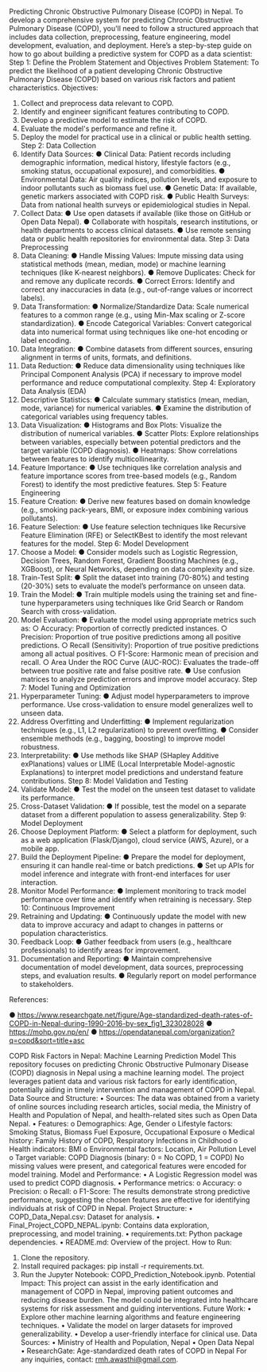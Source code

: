 Predicting Chronic Obstructive Pulmonary Disease (COPD) in Nepal.
To develop a comprehensive system for predicting Chronic Obstructive Pulmonary Disease (COPD), you'll need to follow a structured approach that includes data collection, preprocessing, feature engineering, model development, evaluation, and deployment. Here’s a step-by-step guide on how to go about building a predictive system for COPD as a data scientist:
Step 1: Define the Problem Statement and Objectives
Problem Statement:
To predict the likelihood of a patient developing Chronic Obstructive Pulmonary Disease (COPD) based on various risk factors and patient characteristics.
Objectives:
1.	Collect and preprocess data relevant to COPD.
2.	Identify and engineer significant features contributing to COPD.
3.	Develop a predictive model to estimate the risk of COPD.
4.	Evaluate the model's performance and refine it.
5.	Deploy the model for practical use in a clinical or public health setting.
Step 2: Data Collection
1. Identify Data Sources:
●	Clinical Data: Patient records including demographic information, medical history, lifestyle factors (e.g., smoking status, occupational exposure), and comorbidities.
●	Environmental Data: Air quality indices, pollution levels, and exposure to indoor pollutants such as biomass fuel use.
●	Genetic Data: If available, genetic markers associated with COPD risk.
●	Public Health Surveys: Data from national health surveys or epidemiological studies in Nepal.
2. Collect Data:
●	Use open datasets if available (like those on GitHub or Open Data Nepal).
●	Collaborate with hospitals, research institutions, or health departments to access clinical datasets.
●	Use remote sensing data or public health repositories for environmental data.
Step 3: Data Preprocessing
1. Data Cleaning:
●	Handle Missing Values: Impute missing data using statistical methods (mean, median, mode) or machine learning techniques (like K-nearest neighbors).
●	Remove Duplicates: Check for and remove any duplicate records.
●	Correct Errors: Identify and correct any inaccuracies in data (e.g., out-of-range values or incorrect labels).
2. Data Transformation:
●	Normalize/Standardize Data: Scale numerical features to a common range (e.g., using Min-Max scaling or Z-score standardization).
●	Encode Categorical Variables: Convert categorical data into numerical format using techniques like one-hot encoding or label encoding.
3. Data Integration:
●	Combine datasets from different sources, ensuring alignment in terms of units, formats, and definitions.
4. Data Reduction:
●	Reduce data dimensionality using techniques like Principal Component Analysis (PCA) if necessary to improve model performance and reduce computational complexity.
Step 4: Exploratory Data Analysis (EDA)
1. Descriptive Statistics:
●	Calculate summary statistics (mean, median, mode, variance) for numerical variables.
●	Examine the distribution of categorical variables using frequency tables.
2. Data Visualization:
●	Histograms and Box Plots: Visualize the distribution of numerical variables.
●	Scatter Plots: Explore relationships between variables, especially between potential predictors and the target variable (COPD diagnosis).
●	Heatmaps: Show correlations between features to identify multicollinearity.
3. Feature Importance:
●	Use techniques like correlation analysis and feature importance scores from tree-based models (e.g., Random Forest) to identify the most predictive features.
Step 5: Feature Engineering
1. Feature Creation:
●	Derive new features based on domain knowledge (e.g., smoking pack-years, BMI, or exposure index combining various pollutants).
2. Feature Selection:
●	Use feature selection techniques like Recursive Feature Elimination (RFE) or SelectKBest to identify the most relevant features for the model.
Step 6: Model Development
1. Choose a Model:
●	Consider models such as Logistic Regression, Decision Trees, Random Forest, Gradient Boosting Machines (e.g., XGBoost), or Neural Networks, depending on data complexity and size.
2. Train-Test Split:
●	Split the dataset into training (70-80%) and testing (20-30%) sets to evaluate the model’s performance on unseen data.
3. Train the Model:
●	Train multiple models using the training set and fine-tune hyperparameters using techniques like Grid Search or Random Search with cross-validation.
4. Model Evaluation:
●	Evaluate the model using appropriate metrics such as:
○	Accuracy: Proportion of correctly predicted instances.
○	Precision: Proportion of true positive predictions among all positive predictions.
○	Recall (Sensitivity): Proportion of true positive predictions among all actual positives.
○	F1-Score: Harmonic mean of precision and recall.
○	Area Under the ROC Curve (AUC-ROC): Evaluates the trade-off between true positive rate and false positive rate.
●	Use confusion matrices to analyze prediction errors and improve model accuracy.
Step 7: Model Tuning and Optimization
1. Hyperparameter Tuning:
●	Adjust model hyperparameters to improve performance. Use cross-validation to ensure model generalizes well to unseen data.
2. Address Overfitting and Underfitting:
●	Implement regularization techniques (e.g., L1, L2 regularization) to prevent overfitting.
●	Consider ensemble methods (e.g., bagging, boosting) to improve model robustness.
3. Interpretability:
●	Use methods like SHAP (SHapley Additive exPlanations) values or LIME (Local Interpretable Model-agnostic Explanations) to interpret model predictions and understand feature contributions.
Step 8: Model Validation and Testing
1. Validate Model:
●	Test the model on the unseen test dataset to validate its performance.
2. Cross-Dataset Validation:
●	If possible, test the model on a separate dataset from a different population to assess generalizability.
Step 9: Model Deployment
1. Choose Deployment Platform:
●	Select a platform for deployment, such as a web application (Flask/Django), cloud service (AWS, Azure), or a mobile app.
2. Build the Deployment Pipeline:
●	Prepare the model for deployment, ensuring it can handle real-time or batch predictions.
●	Set up APIs for model inference and integrate with front-end interfaces for user interaction.
3. Monitor Model Performance:
●	Implement monitoring to track model performance over time and identify when retraining is necessary.
Step 10: Continuous Improvement
1. Retraining and Updating:
●	Continuously update the model with new data to improve accuracy and adapt to changes in patterns or population characteristics.
2. Feedback Loop:
●	Gather feedback from users (e.g., healthcare professionals) to identify areas for improvement.
3. Documentation and Reporting:
●	Maintain comprehensive documentation of model development, data sources, preprocessing steps, and evaluation results.
●	Regularly report on model performance to stakeholders.


References:

●	https://www.researchgate.net/figure/Age-standardized-death-rates-of-COPD-in-Nepal-during-1990-2016-by-sex_fig1_323028028
●	https://mohp.gov.np/en/
●	https://opendatanepal.com/organization?q=copd&sort=title+asc

























COPD Risk Factors in Nepal: Machine Learning Prediction Model
This repository focuses on predicting Chronic Obstructive Pulmonary Disease (COPD) diagnosis in Nepal using a machine learning model. The project leverages patient data and various risk factors for early identification, potentially aiding in timely intervention and management of COPD in Nepal.
Data Source and Structure:
•	Sources: The data was obtained from a variety of online sources including research articles, social media, the Ministry of Health and Population of Nepal, and health-related sites such as Open Data Nepal.
•	Features:
o	Demographics: Age, Gender
o	Lifestyle factors: Smoking Status, Biomass Fuel Exposure, Occupational Exposure
o	Medical history: Family History of COPD, Respiratory Infections in Childhood
o	Health indicators: BMI
o	Environmental factors: Location, Air Pollution Level
o	Target variable: COPD Diagnosis (binary: 0 = No COPD, 1 = COPD)
No missing values were present, and categorical features were encoded for model training.
Model and Performance:
•	A Logistic Regression model was used to predict COPD diagnosis.
•	Performance metrics:
o	Accuracy: 
o	Precision: 
o	Recall: 
o	F1-Score: 
The results demonstrate strong predictive performance, suggesting the chosen features are effective for identifying individuals at risk of COPD in Nepal.
Project Structure:
•	COPD_Data_Nepal.csv: Dataset for analysis.
•	Final_Project_COPD_NEPAL.ipynb: Contains data exploration, preprocessing, and model training.
•	requirements.txt: Python package dependencies.
•	README.md: Overview of the project.
How to Run:
1.	Clone the repository.
2.	Install required packages: pip install -r requirements.txt.
3.	Run the Jupyter Notebook: COPD_Prediction_Notebook.ipynb.
Potential Impact:
This project can assist in the early identification and management of COPD in Nepal, improving patient outcomes and reducing disease burden. The model could be integrated into healthcare systems for risk assessment and guiding interventions.
Future Work:
•	Explore other machine learning algorithms and feature engineering techniques.
•	Validate the model on larger datasets for improved generalizability.
•	Develop a user-friendly interface for clinical use.
Data Sources:
•	Ministry of Health and Population, Nepal
•	Open Data Nepal
•	ResearchGate: Age-standardized death rates of COPD in Nepal 
For any inquiries, contact: rmh.awasthi@gmail.com.

